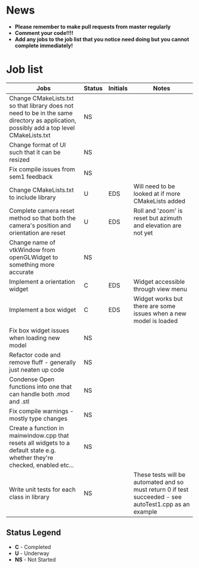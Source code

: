 # News  
- **Please remember to make pull requests from master regularly**
- **Comment your code!!!!** 
- **Add any jobs to the job list that you notice need doing but you cannot complete immediately!**

# Job list

|Jobs|Status|Initials|Notes|
|----|------|--------|-----|
|Change CMakeLists.txt so that library does not need to be in the same directory as application, possibly add a top level CMakeLists.txt|NS|||
|Change format of UI such that it can be resized|NS|||
|Fix compile issues from sem1 feedback|NS|||
|Change CMakeLists.txt to include library|U|EDS|Will need to be looked at if more CMakeLists added|
|Complete camera reset method so that both the camera's position and orientation are reset|U|EDS|Roll and 'zoom' is reset but azimuth and elevation are not yet|
|Change name of vtkWindow from openGLWidget to something more accurate|NS|||
|Implement a orientation widget|C|EDS|Widget accessible through view menu|
|Implement a box widget|C|EDS|Widget works but there are some issues when a new model is loaded|
|Fix box widget issues when loading new model|NS|||
|Refactor code and remove fluff - generally just neaten up code|NS|||
|Condense Open functions into one that can handle both .mod and .stl|NS|||
|Fix compile warnings - mostly type changes|NS|||
|Create a function in mainwindow.cpp that resets all widgets to a default state e.g. whether they're checked, enabled etc...|NS|||
|Write unit tests for each class in library|NS||These tests will be automated and so must return 0 if test succeeded - see autoTest1.cpp as an example|

## Status Legend
- **C** - Completed  
- **U** - Underway  
- **NS** - Not Started  
